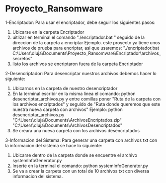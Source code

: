 # Proyecto_Ransomware

1-Encriptador:
Para usar el encriptador, debe seguir los siguientes pasos:
1. Ubicarse en la carpeta Encriptador 
2. uitlizar en terminal el comando "./encriptador.bat " seguido de la direccion de la carpeta a encriptar 
Ejemplo. este proyecto ya tiene unos archivos de prueba para encriptar, asi que usaremos:
"./encriptador.bat C:\Users\dluja\Documents\Proyecto_Ransomware\Encriptador\archivos_secretos"
3. listo los archivos se encriptaron fuera de la carpeta Encriptador

2-Desencriptador:
Para desencriptar nuestros archivos debemos hacer lo siguiente:
1. Ubicarnos en la carpeta de nuestro desencriptador
2. En la terminal escribir en la misma linea el comando: python desencriptar_archivos.py y entre comillas poner "Ruta de la carpeta con los archivos encriptados" y seguido de "Ruta donde queremos que este nuestra nueva carpeta con archivos" Ejemplo:  python desencriptar_archivos.py "C:\Users\dluja\Documents\ArchivosEncriptados.zip"  "C:\Users\dluja\Documents\ArchivosDesencriptados"
3. Se creara una nueva carpeta con los archivos desencriptados

3-Informacion del Sistema:
Para generar una carpeta con archivos txt con la informacion del sistema se hace lo siguiente:
1. Ubicarse dentro de la carpeta donde se encuentre el archivo systemInfoGenerator.py
2. Inserte en la terminal el comando: python systemInfoGenerator.py
3. Se va a crear la carpeta con un total de 10 archivos txt con diversa informacion del sistema. 
